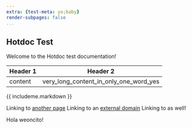 ```yaml
---
extra: {test-meta: yo;baby}
render-subpages: false
...
```


## Hotdoc Test

Welcome to the Hotdoc test documentation!

| Header 1 | Header 2 |
| -------- | -------- |
| content  | very_long_content_in_only_one_word_yes  |

{{ includeme.markdown }}

Linking to [another page](another-page.markdown)
Linking to an [external domain](http://test.com)
Linking to [](test_greeter_greet) as well!

Hola weoncito!
